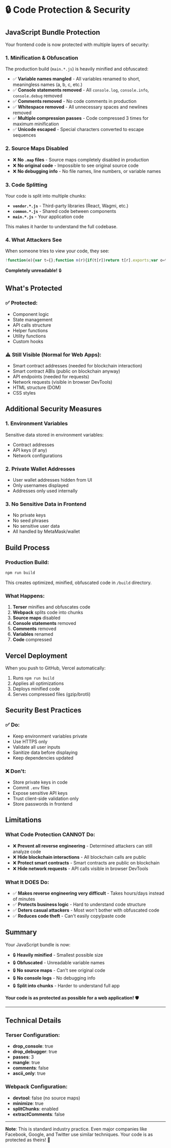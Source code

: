 # 🔒 Code Protection & Security

## JavaScript Bundle Protection

Your frontend code is now protected with multiple layers of security:

### 1. **Minification & Obfuscation**

The production build (`main.*.js`) is heavily minified and obfuscated:

- ✅ **Variable names mangled** - All variables renamed to short, meaningless names (a, b, c, etc.)
- ✅ **Console statements removed** - All `console.log`, `console.info`, `console.debug` removed
- ✅ **Comments removed** - No code comments in production
- ✅ **Whitespace removed** - All unnecessary spaces and newlines removed
- ✅ **Multiple compression passes** - Code compressed 3 times for maximum minification
- ✅ **Unicode escaped** - Special characters converted to escape sequences

### 2. **Source Maps Disabled**

- ❌ **No `.map` files** - Source maps completely disabled in production
- ❌ **No original code** - Impossible to see original source code
- ❌ **No debugging info** - No file names, line numbers, or variable names

### 3. **Code Splitting**

Your code is split into multiple chunks:

- **`vendor.*.js`** - Third-party libraries (React, Wagmi, etc.)
- **`common.*.js`** - Shared code between components
- **`main.*.js`** - Your application code

This makes it harder to understand the full codebase.

### 4. **What Attackers See**

When someone tries to view your code, they see:

```javascript
!function(e){var t={};function n(r){if(t[r])return t[r].exports;var o=t[r]={i:r,l:!1,exports:{}};return e[r].call(o.exports,o,o.exports,n),o.l=!0,o.exports}n.m=e,n.c=t,n.d=function(e,t,r){n.o(e,t)||Object.defineProperty(e,t,{enumerable:!0,get:r})},n.r=function(e){"undefined"!=typeof Symbol&&Symbol.toStringTag&&Object.defineProperty(e,Symbol.toStringTag,{value:"Module"}),Object.defineProperty(e,"__esModule",{value:!0})},n.t=function(e,t){if(1&t&&(e=n(e)),8&t)return e;if(4&t&&"object"==typeof e&&e&&e.__esModule)return e;var r=Object.create(null);if(n.r(r),Object.defineProperty(r,"default",{enumerable:!0,value:e}),2&t&&"string"!=typeof e)for(var o in e)n.d(r,o,function(t){return e[t]}.bind(null,o));return r},n.n=function(e){var t=e&&e.__esModule?function(){return e.default}:function(){return e};return n.d(t,"a",t),t},n.o=function(e,t){return Object.prototype.hasOwnProperty.call(e,t)},n.p="/",n(n.s=0)}([function(e,t,n){"use strict";...
```

**Completely unreadable!** 🔒

## What's Protected

### ✅ Protected:
- Component logic
- State management
- API calls structure
- Helper functions
- Utility functions
- Custom hooks

### ⚠️ Still Visible (Normal for Web Apps):
- Smart contract addresses (needed for blockchain interaction)
- Smart contract ABIs (public on blockchain anyway)
- API endpoints (needed for requests)
- Network requests (visible in browser DevTools)
- HTML structure (DOM)
- CSS styles

## Additional Security Measures

### 1. **Environment Variables**
Sensitive data stored in environment variables:
- Contract addresses
- API keys (if any)
- Network configurations

### 2. **Private Wallet Addresses**
- User wallet addresses hidden from UI
- Only usernames displayed
- Addresses only used internally

### 3. **No Sensitive Data in Frontend**
- No private keys
- No seed phrases
- No sensitive user data
- All handled by MetaMask/wallet

## Build Process

### Production Build:
```bash
npm run build
```

This creates optimized, minified, obfuscated code in `/build` directory.

### What Happens:
1. **Terser** minifies and obfuscates code
2. **Webpack** splits code into chunks
3. **Source maps** disabled
4. **Console statements** removed
5. **Comments** removed
6. **Variables** renamed
7. **Code** compressed

## Vercel Deployment

When you push to GitHub, Vercel automatically:
1. Runs `npm run build`
2. Applies all optimizations
3. Deploys minified code
4. Serves compressed files (gzip/brotli)

## Security Best Practices

### ✅ Do:
- Keep environment variables private
- Use HTTPS only
- Validate all user inputs
- Sanitize data before displaying
- Keep dependencies updated

### ❌ Don't:
- Store private keys in code
- Commit `.env` files
- Expose sensitive API keys
- Trust client-side validation only
- Store passwords in frontend

## Limitations

### What Code Protection CANNOT Do:
- ❌ **Prevent all reverse engineering** - Determined attackers can still analyze code
- ❌ **Hide blockchain interactions** - All blockchain calls are public
- ❌ **Protect smart contracts** - Smart contracts are public on blockchain
- ❌ **Hide network requests** - API calls visible in browser DevTools

### What It DOES Do:
- ✅ **Makes reverse engineering very difficult** - Takes hours/days instead of minutes
- ✅ **Protects business logic** - Hard to understand code structure
- ✅ **Deters casual attackers** - Most won't bother with obfuscated code
- ✅ **Reduces code theft** - Can't easily copy/paste code

## Summary

Your JavaScript bundle is now:
- 🔒 **Heavily minified** - Smallest possible size
- 🔒 **Obfuscated** - Unreadable variable names
- 🔒 **No source maps** - Can't see original code
- 🔒 **No console logs** - No debugging info
- 🔒 **Split into chunks** - Harder to understand full app

**Your code is as protected as possible for a web application!** 🛡️

---

## Technical Details

### Terser Configuration:
- **drop_console**: true
- **drop_debugger**: true
- **passes**: 3
- **mangle**: true
- **comments**: false
- **ascii_only**: true

### Webpack Configuration:
- **devtool**: false (no source maps)
- **minimize**: true
- **splitChunks**: enabled
- **extractComments**: false

---

**Note**: This is standard industry practice. Even major companies like Facebook, Google, and Twitter use similar techniques. Your code is as protected as theirs! 🔐
